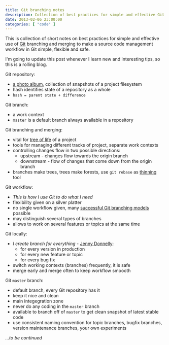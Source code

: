 ```yaml
---
title: Git branching notes
description: Collection of best practices for simple and effective Git branching
date: 2013-02-06 23:00:00
categories: [ "code" ]
---
```


This is collection of short notes on best practices for simple and effective use of
[Git][git] branching and merging to make a source code management workflow in Git
simple, flexible and safe.

I'm going to update this post whenever I learn new and interesting tips,
so this is a rolling blog.

Git repository:

* [a photo album][progit], collection of snapshots of a project filesystem
* hash identifies state of a repository as a whole
* ```hash = parent state + difference```

Git branch:

* a work context
* ```master``` is a default branch always available in a repository

Git branching and merging:

* vital for [tree of life][grce] of a project
* tools for managing different tracks of project, separate work contexts
* controlling changes flow in two possible directions:
    * upstream - changes flow towards the origin branch
    * downstream - flow of changes that come down from the origin branch
* branches make trees, trees make forests, use ```git rebase``` as [thinning][thin] tool

Git workflow:

* *This is how I use Git to do what I need*
* flexibility given on a silver platter
* no single workflow given, many [successful Git branching models][sgbm] possible
* may distinguish several types of branches
* allows to work on several features or topics at the same time

Git locally:

* *I create branch for everything* - [Jenny Donnelly][jdyt]:
    * for every version in production
    * for every new feature or topic
    * for every bug fix
* switch working contexts (branches) frequently, it is safe
* merge early and merge often to keep workflow smoooth

Git ```master``` branch:

* default branch, every Git repository has it
* keep it nice and clean
* main integegration zone
* never do any coding in the ```master``` branch
* available to branch off of ```master``` to get clean snapshot of latest stable code
* use consistent naming convention for topic branches, bugfix branches, version maintenance branches, your own experiments


*...to be continued*

[git]: http://git-scm.com/
[grce]: http://www.youtube.com/watch?v=GTMC3g2Xy8c
[jdyt]: http://www.youtube.com/watch?v=QB6r9Y7mqyU
[progit]: http://git-scm.com/book/en/Getting-Started-Git-Basics
[sgbm]: http://nvie.com/posts/a-successful-git-branching-model/
[thin]: http://en.wikipedia.org/wiki/Thinning